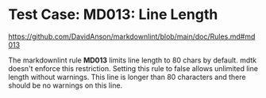 # Test Case: MD013: Line Length

<https://github.com/DavidAnson/markdownlint/blob/main/doc/Rules.md#md013>

The markdownlint rule **MD013** limits line length to 80 chars by default. mdtk doesn't enforce this restriction. Setting this rule to false allows unlimited line length without warnings. This line is longer than 80 characters and there should be no warnings on this line.
